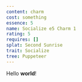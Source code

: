 ```yaml
---
content: charm
cost: something
essence: 5
name: Socialize e5 Charm 1
rating: 5
requires: []
splat: Second Sunrise
trait: Socialize
tree: Puppeteer
---
```


Hello **world**!
